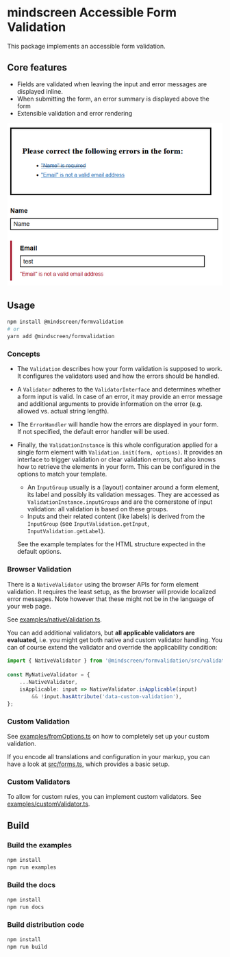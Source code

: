 # mindscreen Accessible Form Validation

This package implements an accessible form validation.

## Core features
* Fields are validated when leaving the input and error messages are displayed inline.
* When submitting the form, an error summary is displayed above the form
* Extensible validation and error rendering

![Screenshot of a form with inline errors and error summary above](docs/screenshot.png)

## Usage
```bash
npm install @mindscreen/formvalidation
# or
yarn add @mindscreen/formvalidation
```

### Concepts
* The `Validation` describes how your form validation is supposed to work.
  It configures the validators used and how the errors should be handled.

* A `Validator` adheres to the `ValidatorInterface` and determines whether a form input is valid.
  In case of an error, it may provide an error message and additional arguments to provide information on the error (e.g. allowed vs. actual string length).

* The `ErrorHandler` will handle how the errors are displayed in your form.
  If not specified, the default error handler will be used.

* Finally, the `ValidationInstance` is this whole configuration applied for a single form element with `Validation.init(form, options)`.
  It provides an interface to trigger validation or clear validation errors, but also knows how to retrieve the elements in your form.
  This can be configured in the options to match your template.
  * An `InputGroup` usually is a (layout) container around a form element, its label and possibly its validation messages.
    They are accessed as `ValidationInstance.inputGroups` and are the cornerstone of input validation: all validation is based on these groups.
  * Inputs and their related content (like labels) is derived from the `InputGroup` (see `InputValidation.getInput`, `InputValidation.getLabel`).
  
  See the example templates for the HTML structure expected in the default options.

### Browser Validation
There is a `NativeValidator` using the browser APIs for form element validation.
It requires the least setup, as the browser will provide localized error messages.
Note however that these might not be in the language of your web page.

See [examples/nativeValidation.ts](./examples/nativeValidation.ts).

You can add additional validators, but **all applicable validators are evaluated**, i.e. you might get both native and custom validator handling.
You can of course extend the validator and override the applicability condition:

```ts
import { NativeValidator } from '@mindscreen/formvalidation/src/validation/validators';

const MyNativeValidator = {
    ...NativeValidator,
    isApplicable: input => NativeValidator.isApplicable(input)
        && !input.hasAttribute('data-custom-validation'),
};
```

### Custom Validation
See [examples/fromOptions.ts](./examples/fromOptions.ts) on how to completely set up your custom validation.

If you encode all translations and configuration in your markup, you can have a look at [src/forms.ts](./src/forms.ts), which provides a basic setup.

### Custom Validators
To allow for custom rules, you can implement custom validators.
See [examples/customValidator.ts](./examples/customValidator.ts).

## Build
### Build the examples
```bash
npm install
npm run examples
```

### Build the docs
```bash
npm install
npm run docs
```

### Build distribution code
```bash
npm install
npm run build
```
